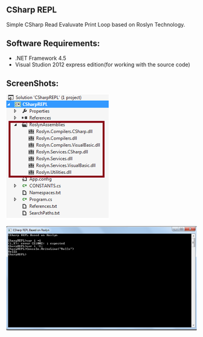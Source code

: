 CSharp REPL
---------------
Simple CSharp  Read Evaluvate Print Loop based on Roslyn Technology.

Software Requirements:
----------------------
 - .NET Framework 4.5
 -  Visual Studion 2012 express edition(for working  with the source code)

ScreenShots:
------------
![SourceCodeView](https://github.com/sunilpottumuttu/SharpREPL/blob/master/Docs/SourceCodeView.png)

![CSharp REPL Running](https://github.com/sunilpottumuttu/SharpREPL/blob/master/Docs/REPLRunning.PNG)

